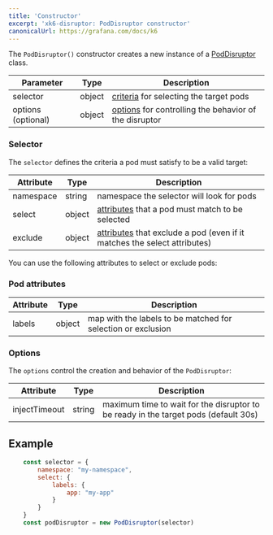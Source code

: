 ```yaml
---
title: 'Constructor'
excerpt: 'xk6-disruptor: PodDisruptor constructor'
canonicalUrl: https://grafana.com/docs/k6
---
```



The `PodDisruptor()` constructor creates a new instance of a [PodDisruptor](/javascript-api/xk6-disruptor/api/poddisruptor) class.


| Parameter | Type | Description |
| --------- | -----| ------ |
| selector  | object | [criteria](#selector) for selecting the target pods |
| options (optional) | object | [options](#options) for controlling the behavior of the disruptor |

### Selector

The `selector` defines the criteria a pod must satisfy to be a valid target:

| Attribute | Type | Description |
| --------- | -----|------------ |
| namespace | string | namespace the selector will look for pods |
| select    | object | [attributes](#pod-attributes) that a pod must match to be selected |
| exclude   | object | [attributes](#pod-attributes) that exclude a pod (even if it matches the select attributes) |

You can use the following attributes to select or exclude pods:

### Pod attributes

| Attribute | Type   | Description |
| --------- | -------| ----------- |
| labels    | object | map with the labels to be matched for selection or exclusion |

### Options

The `options` control the creation and behavior of the `PodDisruptor`:

| Attribute | Type | Description |
| --------- | -----|------ |
| injectTimeout | string | maximum time to wait for the disruptor to be ready in the target pods (default 30s) |

## Example

<!-- eslint-skip -->

```javascript
    const selector = {
        namespace: "my-namespace",
        select: {
            labels: {
                app: "my-app"
            }
        }
    }
    const podDisruptor = new PodDisruptor(selector)
```